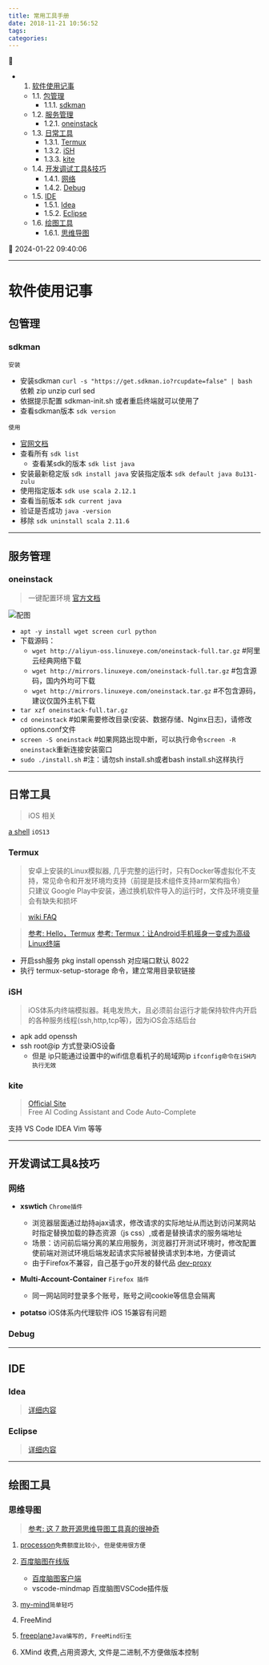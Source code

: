 ```yaml
---
title: 常用工具手册
date: 2018-11-21 10:56:52
tags: 
categories: 
---
```


💠

- 1. [软件使用记事](#软件使用记事)
    - 1.1. [包管理](#包管理)
        - 1.1.1. [sdkman](#sdkman)
    - 1.2. [服务管理](#服务管理)
        - 1.2.1. [oneinstack](#oneinstack)
    - 1.3. [日常工具](#日常工具)
        - 1.3.1. [Termux](#termux)
        - 1.3.2. [iSH](#ish)
        - 1.3.3. [kite](#kite)
    - 1.4. [开发调试工具&技巧](#开发调试工具&技巧)
        - 1.4.1. [网络](#网络)
        - 1.4.2. [Debug](#debug)
    - 1.5. [IDE](#ide)
        - 1.5.1. [Idea](#idea)
        - 1.5.2. [Eclipse](#eclipse)
    - 1.6. [绘图工具](#绘图工具)
        - 1.6.1. [思维导图](#思维导图)

💠 2024-01-22 09:40:06
****************************************
# 软件使用记事
## 包管理
### sdkman

`安装`
- 安装sdkman `curl -s "https://get.sdkman.io?rcupdate=false" | bash` 依赖 zip unzip curl sed
- 依据提示配置 sdkman-init.sh 或者重启终端就可以使用了
- 查看sdkman版本 `sdk version`

`使用`
- [官网文档](http://sdkman.io/usage.html)
- 查看所有 `sdk list`
    - 查看某sdk的版本 `sdk list java ` 
- 安装最新稳定版 `sdk install java` 安装指定版本 `sdk default java 8u131-zulu`
- 使用指定版本 `sdk use scala 2.12.1`
- 查看当前版本 `sdk current java`
- 验证是否成功 `java -version`
- 移除 `sdk uninstall scala 2.11.6`

******************
## 服务管理
### oneinstack
> 一键配置环境 [官方文档](https://oneinstack.com/install/)

![配图](https://raw.githubusercontent.com/Kuangcp/ImageRepos/master/Tech/Linux/install_oneinstack.png)
- `apt -y install wget screen curl python`
- 下载源码：
    - `wget http://aliyun-oss.linuxeye.com/oneinstack-full.tar.gz` #阿里云经典网络下载
    - `wget http://mirrors.linuxeye.com/oneinstack-full.tar.gz` #包含源码，国内外均可下载
    - `wget http://mirrors.linuxeye.com/oneinstack.tar.gz` #不包含源码，建议仅国外主机下载
- `tar xzf oneinstack-full.tar.gz`
- `cd oneinstack` #如果需要修改目录(安装、数据存储、Nginx日志)，请修改options.conf文件
- `screen -S oneinstack` #如果网路出现中断，可以执行命令`screen -R oneinstack`重新连接安装窗口
- `sudo ./install.sh` #注：请勿sh install.sh或者bash install.sh这样执行

******************
## 日常工具
> iOS 相关

[a shell](https://holzschu.github.io/a-Shell_iOS/) `iOS13`

### Termux
> 安卓上安装的Linux模拟器, 几乎完整的运行时，只有Docker等虚拟化不支持，常见命令和开发环境均支持（前提是技术组件支持arm架构指令）  
> 只建议 Google Play中安装，通过换机软件导入的运行时，文件及环境变量会有缺失和损坏

> [wiki FAQ](https://wiki.termux.com/wiki/FAQ)

> [参考: Hello，Termux](https://tonybai.com/2017/11/09/hello-termux/)
> [参考: Termux：让Android手机摇身一变成为高级Linux终端](https://www.asmodeus.cn/archives/769)

- 开启ssh服务 pkg install openssh 对应端口默认 8022
- 执行 termux-setup-storage 命令，建立常用目录软链接

### iSH
> iOS体系内终端模拟器。耗电发热大，且必须前台运行才能保持软件内开启的各种服务线程(ssh,http,tcp等)，因为iOS会冻结后台

- apk add openssh 
- ssh root@ip 方式登录iOS设备
    - 但是 ip只能通过设置中的wifi信息看机子的局域网ip `ifconfig命令在iSH内执行无效`

### kite
> [Official Site](https://www.kite.com/)  
> Free AI Coding Assistant and Code Auto-Complete  

支持 VS Code IDEA Vim 等等

************************
## 开发调试工具&技巧
### 网络
- **xswtich** `Chrome插件`
    - 浏览器层面通过劫持ajax请求，修改请求的实际地址从而达到访问某网站时指定替换加载的静态资源（js css）,或者是替换请求的服务端地址
    - 场景：访问前后端分离的某应用服务，浏览器打开测试环境时，修改配置使前端对测试环境后端发起请求实际被替换请求到本地，方便调试
    - 由于Firefox不兼容，自己基于go开发的替代品 [dev-proxy](https://github.com/Kuangcp/GoBase/tree/master/toolbox/dev-proxy)

- **Multi-Account-Container** `Firefox 插件`
    - 同一网站同时登录多个账号，账号之间cookie等信息会隔离

- **potatso** iOS体系内代理软件 iOS 15兼容有问题

### Debug

************************


## IDE
### Idea
> [详细内容](/Java/Tool/IDEA.md)

### Eclipse
> [详细内容](/Java/Tool/Eclipse.md)

************************

## 绘图工具
### 思维导图
> [参考: 这 7 款开源思维导图工具真的很神奇](https://blog.csdn.net/zuochao_2013/article/details/68928381)

1. [processon](https://www.processon.com/)`免费额度比较小, 但是使用很方便`

1. [百度脑图在线版](https://github.com/fex-team/kityminder)
    - [百度脑图客户端](https://github.com/NaoTu/DesktopNaotu)
    - vscode-mindmap 百度脑图VSCode插件版

1. [my-mind](https://github.com/ondras/my-mind)`简单轻巧`
1. FreeMind 
1. [freeplane](https://github.com/freeplane/freeplane)`Java编写的, FreeMind衍生`
1. XMind 收费,占用资源大, 文件是二进制,不方便做版本控制
